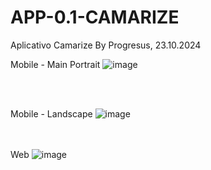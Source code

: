 # APP-0.1-CAMARIZE
Aplicativo Camarize By Progresus, 23.10.2024

Mobile - Main Portrait
![image](https://github.com/user-attachments/assets/66f09383-ee26-4cf3-a10b-1858f4baa9b8)

<br><br>

Mobile - Landscape
![image](https://github.com/user-attachments/assets/c212ebaf-23bc-46a0-a7f2-1249aa894f8d)

<br><br>
Web
![image](https://github.com/user-attachments/assets/9b50338d-b72e-48cc-91ce-2b0a726530ef)



